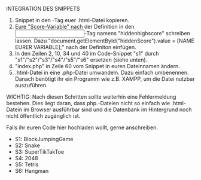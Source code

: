 INTEGRATION DES SNIPPETS
1) Snippet in den <body>-Tag euer .html-Datei kopieren.
2) Eure "Score-Variable" nach der Definition in den <input>-Tag namens "hiddenhighscore" schreiben lassen. Dazu "document.getElementById("hiddenScore").value = [NAME EURER VARIABLE];" nach der Definiton einfügen.
3) In den Zeilen 2, 10, 34 und 40 im Code-Snippet "s1" durch "s1"/"s2"/"s3"/"s4"/"s5"/"s6" ersetzen (siehe unten).
4) "index.php" in Zeile 60 vom Snippet in euren Dateinnamen ändern.
5) .html-Datei in eine .php-Datei umwandeln. Dazu einfach umbenennen. Danach benötigt ihr ein Programm wie z.B. XAMPP, um die Datei nutzbar auszuführen.

WICHTIG: Nach diesen Schritten sollte weiterhin eine Fehlermeldung bestehen. Dies liegt daran, dass php.-Dateien nicht so einfach wie .html-Datein im Browser ausführbar sind und die Datenbank im Hintergrund noch nicht öffentlich zugänglich ist.

Falls ihr euren Code hier hochladen wollt, gerne anschreiben.

- S1: BlockJumpingGame
- S2: Snake
- S3: SuperTikTakToe
- S4: 2048 
- S5: Tetris
- S6: Hangman
